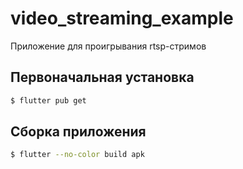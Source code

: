 # video_streaming_example

Приложение для проигрывания rtsp-стримов
## Первоначальная установка

```bash
$ flutter pub get
```

## Сборка приложения

```bash
$ flutter --no-color build apk
```
